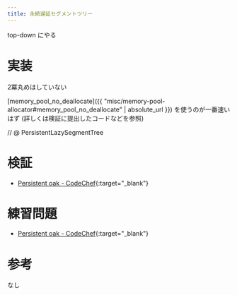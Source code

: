 ```yaml
---
title: 永続遅延セグメントツリー
---
```


top-down にやる

# 実装

2冪丸めはしていない

[memory_pool_no_deallocate]({{ "misc/memory-pool-allocator#memory_pool_no_deallocate" | absolute_url }}) を使うのが一番速いはず (詳しくは検証に提出したコードなどを参照)

// @ PersistentLazySegmentTree

# 検証

* [Persistent oak - CodeChef](https://www.codechef.com/viewsolution/23362984){:target="_blank"}<!--_-->

# 練習問題

* [Persistent oak - CodeChef](https://www.codechef.com/problems/OAK){:target="_blank"}<!--_-->

# 参考

なし

